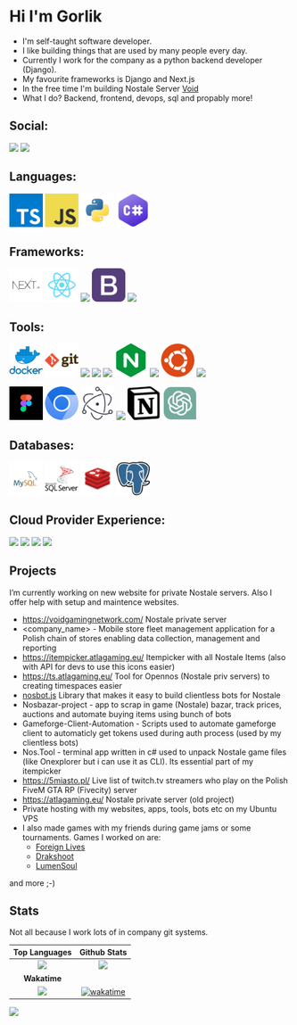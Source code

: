 # Hi I'm <b>Gorlik</b>

* I'm self-taught software developer. 
* I like building things that are used by many people every day.
* Currently I work for the company as a python backend developer (Django).
* My favourite frameworks is Django and Next.js
* In the free time I'm building Nostale Server [Void](https://voidgamingnetwork.com/)
* What I do? Backend, frontend, devops, sql and propably more!

## Social:
<a href="https://github.com/GorlikItsMe"><img src="https://img.shields.io/badge/-@GorlikItsMe-%23181717?style=flat-square&logo=github" height="25"></a>
<a href="https://discord.gg/eBjUm7u"><img src="https://img.shields.io/badge/-Killrog-%232c2f33?style=flat-square&logo=discord" height="25"></a>

## Languages:
<code><img width="60" src="https://github.com/github/explore/blob/main/topics/typescript/typescript.png?raw=true"></code>
<code><img width="60" src="https://github.com/github/explore/blob/main/topics/javascript/javascript.png?raw=true"></code>
<code><img width="60" src="https://github.com/github/explore/blob/main/topics/python/python.png?raw=true"></code>
<code><img width="60" src="https://github.com/github/explore/blob/main/topics/csharp/csharp.png?raw=true"></code>

## Frameworks:
<code><img width="60" src="https://github.com/github/explore/blob/main/topics/nextjs/nextjs.png?raw=true"></code>
<code><img width="60" src="https://github.com/github/explore/blob/main/topics/react/react.png?raw=true"></code>
<code><img width="60" src="https://static.djangoproject.com/img/icon-touch.png"></code>
<code><img width="60" src="https://github.com/github/explore/blob/main/topics/bootstrap/bootstrap.png?raw=true"></code>
<code><img width="60" src="https://github.com/fastify/graphics/blob/master/short-logo.png?raw=true"></code>

## Tools:
<code><img width="60" src="https://github.com/github/explore/blob/main/topics/docker/docker.png?raw=true"></code>
<code><img width="60" src="https://github.com/github/explore/blob/main/topics/git/git.png?raw=true"></code>
<code><img width="60" src="https://upload.wikimedia.org/wikipedia/commons/thumb/3/3b/Grafana_icon.svg/351px-Grafana_icon.svg.png"></code>
<code><img width="60" src="https://upload.wikimedia.org/wikipedia/commons/thumb/3/38/Prometheus_software_logo.svg/115px-Prometheus_software_logo.svg.png"></code>
<code><img width="60" src="https://i.imgur.com/3aMLEUN.png"></code>
<code><img width="60" src="https://github.com/github/explore/blob/main/topics/nginx/nginx.png?raw=true"></code>
<code><img width="60" src="https://about.gitlab.com/images/ci/gitlab-ci-cd-logo_2x.png"></code>
<code><img width="60" src="https://github.com/github/explore/blob/main/topics/ubuntu/ubuntu.png?raw=true"></code>
<code><img width="60" src="https://www.raspberrypi.com/app/uploads/2022/02/COLOUR-Raspberry-Pi-Symbol-Registered-300x300.png"></code>


<code><img width="60" src="https://github.com/github/explore/blob/main/topics/figma/figma.png?raw=true"></code>
<code><img width="60" src="https://github.com/github/explore/blob/main/topics/chromium/chromium.png?raw=true"></code>
<code><img width="60" src="https://github.com/github/explore/blob/main/topics/electron/electron.png?raw=true"></code>
<code><img width="60" src="https://i.imgur.com/qgPhPE5.png"></code>
<code><img width="60" src="https://github.com/github/explore/blob/main/topics/notion/notion.png?raw=true"></code>
<code><img width="60" src="https://github.com/github/explore/blob/main/topics/chatgpt-api/chatgpt-api.png?raw=true"></code>

## Databases:
<code><img width="60" src="https://github.com/github/explore/blob/main/topics/mysql/mysql.png?raw=true"></code>
<code><img width="60" src="https://github.com/github/explore/blob/main/topics/sql-server/sql-server.png?raw=true"></code>
<code><img width="60" src="https://github.com/github/explore/blob/main/topics/redis/redis.png?raw=true"></code>
<code><img width="60" src="https://github.com/github/explore/blob/main/topics/postgresql/postgresql.png?raw=true"></code>

## Cloud Provider Experience:
<code><img width="60" src="https://avatars1.githubusercontent.com/u/1698434?s=200&v=4"></code>
<code><img width="60" src="https://avatars.githubusercontent.com/u/14985020?s=200&v=4"></code>
<code><img width="60" src="https://avatars.githubusercontent.com/u/314135?s=200&v=4"></code>
<code><img width="60" src="https://avatars0.githubusercontent.com/u/2810941?s=200&v=4"></code>

## Projects
I’m currently working on new website for private Nostale servers. Also I offer help with setup and maintence websites.  
* <a href="https://voidgamingnetwork.com/">https://voidgamingnetwork.com/</a> Nostale private server
* <company_name> - Mobile store fleet management application for a Polish chain of stores enabling data collection, management and reporting
* <a href="https://itempicker.atlagaming.eu/">https://itempicker.atlagaming.eu/</a> Itempicker with all Nostale Items (also with API for devs to use this icons easier)
* <a href="https://ts.atlagaming.eu/">https://ts.atlagaming.eu/</a> Tool for Opennos (Nostale priv servers) to creating timespaces easier
* <a href="https://github.com/GorlikItsMe/nosbot.js">nosbot.js</a> Library that makes it easy to build clientless bots for Nostale
* Nosbazar-project - app to scrap in game (Nostale) bazar, track prices, auctions and automate buying items using bunch of bots
* Gameforge-Client-Automation - Scripts used to automate gameforge client to automaticly get tokens used during auth process (used by my clientless bots)
* Nos.Tool - terminal app written in c# used to unpack Nostale game files (like Onexplorer but i can use it as CLI). Its essential part of my itempicker
* <a href="https://5miasto.pl/">https://5miasto.pl/</a> Live list of twitch.tv streamers who play on the Polish FiveM GTA RP (Fivecity) server
* <a href="https://atlagaming.eu/">https://atlagaming.eu/</a> Nostale private server (old project)
* Private hosting with my websites, apps, tools, bots etc on my Ubuntu VPS
* I also made games with my friends during game jams or some tournaments. Games I worked on are:
  * [Foreign Lives](https://foreignlives.itch.io/game)
  * [Drakshoot](https://foreignlives.itch.io/drakshoot)
  * [LumenSoul](https://foreignlives.itch.io/lumensoul)

and more ;-)


## Stats 
Not all because I work lots of in company git systems.

Top Languages       |  Github Stats
:-------------------------:|:-------------------------:
![](https://github-readme-stats-gorlikitsme.vercel.app/api/top-langs/?username=gorlikitsme&count_private=true&langs_count=7&hide=html&layout=compact)  | ![](https://github-readme-stats-gorlikitsme.vercel.app/api?username=gorlikitsme&count_private=true) 
**Wakatime** | 
[![](https://github-readme-stats-gorlikitsme.vercel.app/api/wakatime?username=gorlikitsme&layout=compact)](https://github.com/anuraghazra/github-readme-stats) | [![wakatime](https://wakatime.com/badge/user/8a7cbd5f-e903-4704-b395-aac97f235c53.svg)](https://wakatime.com/@8a7cbd5f-e903-4704-b395-aac97f235c53) | 

![](https://komarev.com/ghpvc/?username=gorlikitsme)
